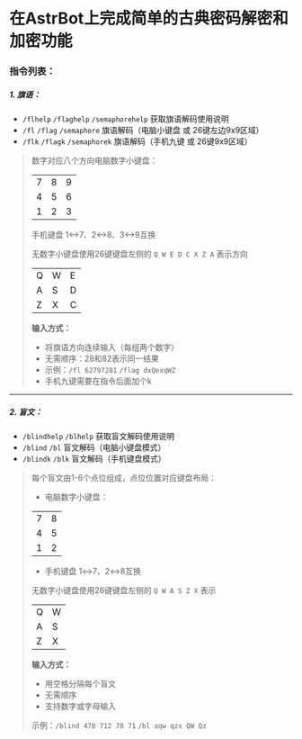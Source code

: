 
# 在AstrBot上完成简单的古典密码解密和加密功能

### 指令列表：

##### 1. 旗语：

- `/flhelp` `/flaghelp` `/semaphorehelp` 获取旗语解码使用说明
- `/fl` `/flag` `/semaphore` 旗语解码（电脑小键盘 或 26键左边9x9区域）
- `/flk` `/flagk` `/semaphorek` 旗语解码（手机九键 或 26键9x9区域）

> 数字对应八个方向电脑数字小键盘：
>
> <table>
> <tr><td>7</td><td>8</td><td>9</td></tr>
> <tr><td>4</td><td>5</td><td>6</td></tr>
> <tr><td>1</td><td>2</td><td>3</td></tr>
> </table>
> 手机键盘 1↔7、2↔8、3↔9互换
>
> 无数字小键盘使用26键键盘左侧的 `Q W E D C X Z A` 表示方向  
>
> <table>
> <tr><td>Q</td><td>W</td><td>E</td></tr>
> <tr><td>A</td><td>S</td><td>D</td></tr>
> <tr><td>Z</td><td>X</td><td>C</td></tr>
> </table>
>
> **输入方式：**
>
> - 将旗语方向连续输入（每组两个数字）
> - 无需顺序：28和82表示同一结果
> - 示例：`/fl 62797281` `/flag dxQexqWZ`
> - 手机九键需要在指令后面加个k

---

##### 2. 盲文：

- `/blindhelp` `/blhelp` 获取盲文解码使用说明
- `/blind` `/bl` 盲文解码（电脑小键盘模式）
- `/blindk` `/blk` 盲文解码（手机键盘模式）

> 每个盲文由1-6个点位组成，点位位置对应键盘布局：
>
> - 电脑数字小键盘：
> 
> <table>
> <tr><td>7</td><td>8</td></tr>
> <tr><td>4</td><td>5</td></tr>
> <tr><td>1</td><td>2</td></tr>
> </table> 
>
> - 手机键盘 1↔7、2↔8互换
>
> 无数字小键盘使用26键键盘左侧的 `Q W A S Z X` 表示  
>
> <table>
> <tr><td>Q</td><td>W</td></tr>
> <tr><td>A</td><td>S</td></tr>
> <tr><td>Z</td><td>X</td></tr>
> </table>
>
> **输入方式：**
>
> - 用空格分隔每个盲文
> - 无需顺序
> - 支持数字或字母输入
>
> 示例：`/blind 478 712 78 71` `/bl aqw qzx QW Qz`
